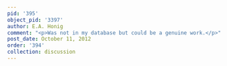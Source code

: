 ```yaml
---
pid: '395'
object_pid: '3397'
author: E.A. Honig
comment: "<p>Was not in my database but could be a genuine work.</p>"
post_date: October 11, 2012
order: '394'
collection: discussion
---
```

